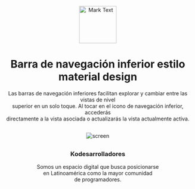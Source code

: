 <p align="center"><img src="https://github.com/Kodesarrolladores/Base/blob/master/FB%20profile/facebook-profile-transparente.png" alt="Mark Text" width="100" height="100"></p>

<h1 align="center">Barra de navegación inferior estilo material design</h1>

<p align="center">
Las barras de navegación inferiores facilitan explorar y cambiar entre las vistas de nivel<br>
superior en un solo toque. Al tocar en el icono de navegación inferior, accederás<br>
directamente a la vista asociada o actualizarás la vista actualmente activa.
</p>

## 
<p align="center">
  <img align="center" src="https://media.giphy.com/media/RG3iqEXVzmV4i8SFhk/giphy.gif" alt="screen">
</p>

##

<h3 align="center">Kodesarrolladores</h3>
<p align="center">
Somos un espacio digital que busca posicionarse <br>
en Latinoamérica como la mayor comunidad <br>
de programadores.
</p>

